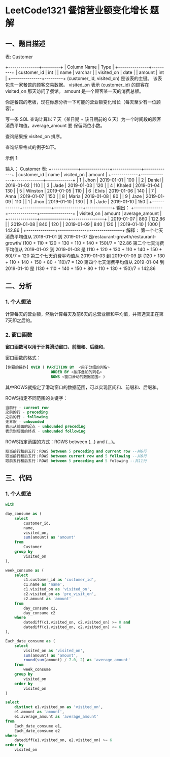 # LeetCode1321 餐馆营业额变化增长 题解

## 一、题目描述

表: Customer

+---------------+---------+
| Column Name   | Type    |
+---------------+---------+
| customer_id   | int     |
| name          | varchar |
| visited_on    | date    |
| amount        | int     |
+---------------+---------+
(customer_id, visited_on) 是该表的主键。
该表包含一家餐馆的顾客交易数据。
visited_on 表示 (customer_id) 的顾客在 visited_on 那天访问了餐馆。
amount 是一个顾客某一天的消费总额。


你是餐馆的老板，现在你想分析一下可能的营业额变化增长（每天至少有一位顾客）。

写一条 SQL 查询计算以 7 天（某日期 + 该日期前的 6 天）为一个时间段的顾客消费平均值。average_amount 要 保留两位小数。

查询结果按 visited_on 排序。

查询结果格式的例子如下。

 

示例 1:

输入：
Customer 表:
+-------------+--------------+--------------+-------------+
| customer_id | name         | visited_on   | amount      |
+-------------+--------------+--------------+-------------+
| 1           | Jhon         | 2019-01-01   | 100         |
| 2           | Daniel       | 2019-01-02   | 110         |
| 3           | Jade         | 2019-01-03   | 120         |
| 4           | Khaled       | 2019-01-04   | 130         |
| 5           | Winston      | 2019-01-05   | 110         | 
| 6           | Elvis        | 2019-01-06   | 140         | 
| 7           | Anna         | 2019-01-07   | 150         |
| 8           | Maria        | 2019-01-08   | 80          |
| 9           | Jaze         | 2019-01-09   | 110         | 
| 1           | Jhon         | 2019-01-10   | 130         | 
| 3           | Jade         | 2019-01-10   | 150         | 
+-------------+--------------+--------------+-------------+
输出：
+--------------+--------------+----------------+
| visited_on   | amount       | average_amount |
+--------------+--------------+----------------+
| 2019-01-07   | 860          | 122.86         |
| 2019-01-08   | 840          | 120            |
| 2019-01-09   | 840          | 120            |
| 2019-01-10   | 1000         | 142.86         |
+--------------+--------------+----------------+
解释：
第一个七天消费平均值从 2019-01-01 到 2019-01-07 是restaurant-growth/restaurant-growth/ (100 + 110 + 120 + 130 + 110 + 140 + 150)/7 = 122.86
第二个七天消费平均值从 2019-01-02 到 2019-01-08 是 (110 + 120 + 130 + 110 + 140 + 150 + 80)/7 = 120
第三个七天消费平均值从 2019-01-03 到 2019-01-09 是 (120 + 130 + 110 + 140 + 150 + 80 + 110)/7 = 120
第四个七天消费平均值从 2019-01-04 到 2019-01-10 是 (130 + 110 + 140 + 150 + 80 + 110 + 130 + 150)/7 = 142.86



## 二、分析

### 1. 个人想法

计算每天的营业额，然后计算每天及前6天的总营业额和平均值，并筛选真正在第7天即之后的。

### 2. 窗口函数

**窗口函数可以用于计算滑动窗口、前缀和、后缀和**。

窗口函数的格式：

```sql
[你要的操作] OVER ( PARTITION BY  <用于分组的列名>
                    ORDER BY <按序叠加的列名> 
                    ROWS <窗口滑动的数据范围> )
```

其中ROWS就指定了滑动窗口的数据范围，可以实现区间和、前缀和、后缀和。

ROWS指定不同范围的关键字：

```sql
当前行 - current row
之前的行 - preceding
之后的行 - following
无界限 - unbounded
表示从前面的起点 - unbounded preceding
表示到后面的终点 - unbounded following
```

ROWS指定范围的方式：ROWS between (...) and (...)。

```sql
取当前行和前五行：ROWS between 5 preceding and current row --共6行
取当前行和后五行：ROWS between current row and 5 following --共6行
取前五行和后五行：ROWS between 5 preceding and 5 folowing --共11行
```



## 三、代码

### 1. 个人想法

```sql
with 

day_consume as (
    select
        customer_id,
        name,
        visited_on,
        sum(amount) as 'amount'
    from
        Customer
    group by
        visited_on
),

week_consume as (
    select
        c1.customer_id as 'customer_id',
        c1.name as 'name',
        c1.visited_on as 'visited_on',
        c2.visited_on as 'pre_visit_on',
        c2.amount as 'amount'
    from
        day_consume c1,
        day_consume c2
    where
        datediff(c1.visited_on, c2.visited_on) >= 0 and
        datediff(c1.visited_on, c2.visited_on) <= 6
), 

Each_date_consume as (
    select
        visited_on as 'visited_on',
        sum(amount) as 'amount',
        round(sum(amount) / 7.0, 2) as 'average_amount'
    from
        week_consume
    group by
        visited_on
    order by    
        visited_on
)

select
    distinct e1.visited_on as 'visited_on',
    e1.amount as 'amount',
    e1.average_amount as 'average_amount'
from
    Each_date_consume e1,
    Each_date_consume e2
where
    datediff(e1.visited_on, e2.visited_on) >= 6
order by
    visited_on
```



